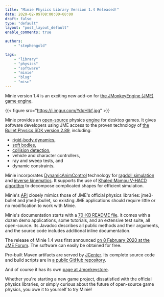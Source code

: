 ```yaml
---
title: "Minie Physics Library Version 1.4 Released!"
date: 2020-02-09T08:00:00+00:00
draft: false
type: "default"
layout: "post_layout_default"
enable_comments: true

authors:
    - "stephengold"

tags:
    - "library"
    - "physics"
    - "software"
    - "minie"
    - "blog"
    - "misc"
---
```


Minie version 1.4 is an exciting new add-on for [the JMonkeyEngine (JME) game engine](https://jmonkeyengine.org).

{{< figure src="https://i.imgur.com/YdoHlbf.jpg"  >}}

Minie provides an [open-source](https://en.wikipedia.org/wiki/Open-source_software) physics [engine](https://en.wikipedia.org/wiki/Physics_engine) for desktop games. It gives software developers using JME access to the proven technology of [the Bullet Physics SDK version 2.89](https://github.com/bulletphysics/bullet3/releases/tag/2.89),
including:

 + [rigid-body dynamics](https://en.wikipedia.org/wiki/Rigid_body_dynamics),
 + [soft bodies](https://en.wikipedia.org/wiki/Soft-body_dynamics),
 + [collision detection](https://en.wikipedia.org/wiki/Collision_detection),
 + vehicle and character controllers,
 + ray and sweep tests, and
 + dynamic constraints.

Minie incorporates [DynamicAnimControl](https://hub.jmonkeyengine.org/t/introducing-dynamicanimcontrol/41075) technology for [ragdoll simulation](https://en.wikipedia.org/wiki/Ragdoll_physics) and [inverse kinematics](http://radiomonash.com/inverse-kinematics-video-games-thing-happens-games-never-knew-word/).
It supports the use of [Khaled Mamou V-HACD algorithm](https://kmamou.blogspot.com/2011/10/hacd-hierarchical-approximate-convex.html) to decompose complicated shapes for efficient simulation.

Minie's [API](https://en.wikipedia.org/wiki/Application_programming_interface) closely mimics those of JME's official physics libraries: jme3-bullet and jme3-jbullet, so existing JME applications should require little or no modification to work with Minie.

Minie's documentation starts with a [70-KB README file](https://github.com/stephengold/Minie/blob/master/README.md).
It comes with a dozen demo applications, some tutorials, and an extensive test suite, all open-source.
Its Javadoc describes all public methods and their arguments, and the source code includes additional inline documentation.

The release of Minie 1.4 was first announced [on 8 February 2020 at the JME Forum](https://hub.jmonkeyengine.org/t/the-minie-physics-library/41839/119).
The software can easily be obtained for free.

Pre-built Maven artifacts are served by [JCenter](https://bintray.com/stephengold/com.github.stephengold/Minie).
Its complete source code and build scripts are in [a public GitHub repository](https://github.com/stephengold/Minie/releases/tag/1.4.0for32).

And of course it has its own [page at Jmonkeystore](https://jmonkeystore.com/38308161-c3cf-4e23-8754-528ca8387c11).

Whether you're starting a new game project, dissatisfied with the official physics libraries, or simply curious about the future of open-source game physics, you owe it to yourself to try Minie!